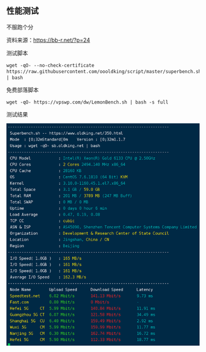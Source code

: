 ## 性能测试

不服跑个分

资料来源：<https://bb-r.net/?p=24>　 

测试脚本

~~~~
wget -qO- --no-check-certificate https://raw.githubusercontent.com/oooldking/script/master/superbench.sh | bash
~~~~

免费部落脚本

````
wget -qO- https://vpswp.com/dw/LemonBench.sh | bash -s full
````

测试结果

![Snipaste_2022-03-01_16-16-40](pic/Snipaste_2022-03-01_16-16-40.png)

